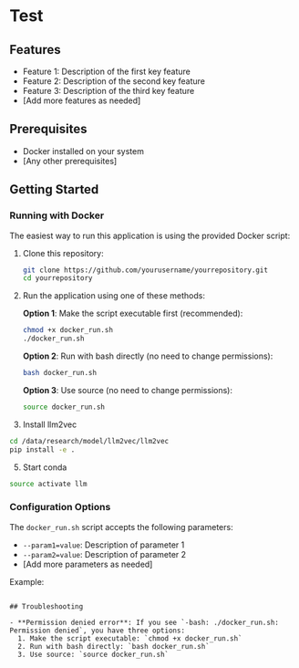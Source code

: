 # Test

## Features

- Feature 1: Description of the first key feature
- Feature 2: Description of the second key feature
- Feature 3: Description of the third key feature
- [Add more features as needed]

## Prerequisites

- Docker installed on your system
- [Any other prerequisites]

## Getting Started

### Running with Docker

The easiest way to run this application is using the provided Docker script:

1. Clone this repository:
   ```bash
   git clone https://github.com/yourusername/yourrepository.git
   cd yourrepository
   ```

2. Run the application using one of these methods:

   **Option 1**: Make the script executable first (recommended):
   ```bash
   chmod +x docker_run.sh
   ./docker_run.sh
   ```

   **Option 2**: Run with bash directly (no need to change permissions):
   ```bash
   bash docker_run.sh
   ```

   **Option 3**: Use source (no need to change permissions):
   ```bash
   source docker_run.sh
   ```

4. Install llm2vec

```bash
cd /data/research/model/llm2vec/llm2vec
pip install -e .
```
5. Start conda

```bash
source activate llm
```


### Configuration Options

The `docker_run.sh` script accepts the following parameters:

- `--param1=value`: Description of parameter 1
- `--param2=value`: Description of parameter 2
- [Add more parameters as needed]

Example:
```

## Troubleshooting

- **Permission denied error**: If you see `-bash: ./docker_run.sh: Permission denied`, you have three options:
  1. Make the script executable: `chmod +x docker_run.sh`
  2. Run with bash directly: `bash docker_run.sh`
  3. Use source: `source docker_run.sh`
  